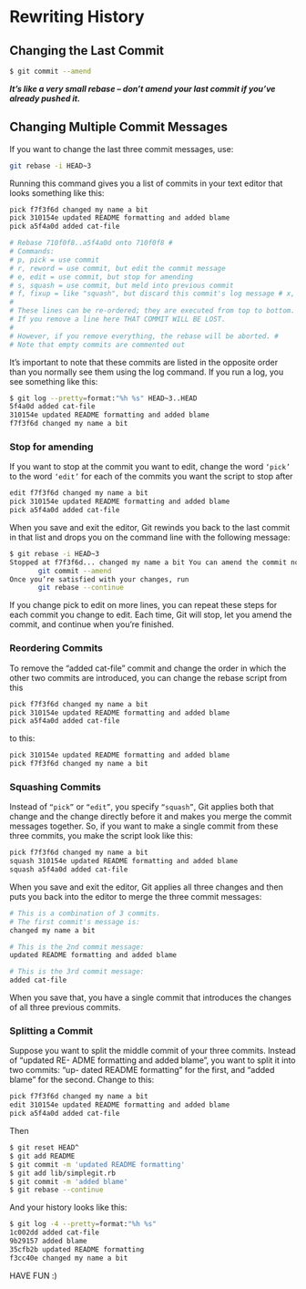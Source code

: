 # Rewriting History

## Changing the Last Commit

```bash
$ git commit --amend
```

**_It’s like a very small rebase – don’t amend your last commit if you’ve already pushed it._**

## Changing Multiple Commit Messages

If you want to change the last three commit messages, use:

```bash
git rebase -i HEAD~3
```

Running this command gives you a list of commits in your text editor that looks something like this:

```bash
pick f7f3f6d changed my name a bit
pick 310154e updated README formatting and added blame
pick a5f4a0d added cat-file

# Rebase 710f0f8..a5f4a0d onto 710f0f8 #
# Commands:
# p, pick = use commit
# r, reword = use commit, but edit the commit message
# e, edit = use commit, but stop for amending
# s, squash = use commit, but meld into previous commit
# f, fixup = like "squash", but discard this commit's log message # x, exec = run command (the rest of the line) using shell
#
# These lines can be re-ordered; they are executed from top to bottom. #
# If you remove a line here THAT COMMIT WILL BE LOST.
#
# However, if you remove everything, the rebase will be aborted. #
# Note that empty commits are commented out
```

It’s important to note that these commits are listed in the opposite order than you normally see them using the log command. If you run a log, you see something like this:

```bash
$ git log --pretty=format:"%h %s" HEAD~3..HEAD 
5f4a0d added cat-file
310154e updated README formatting and added blame 
f7f3f6d changed my name a bit
```

### Stop for amending

If you want to stop at the commit you want to edit, change the word `‘pick’` to the word `‘edit’` for each of the commits you want the script to stop after

```bash
edit f7f3f6d changed my name a bit
pick 310154e updated README formatting and added blame
pick a5f4a0d added cat-file
```

When you save and exit the editor, Git rewinds you back to the last commit in that list and drops you on the command line with the following message:

```bash
$ git rebase -i HEAD~3
Stopped at f7f3f6d... changed my name a bit You can amend the commit now, with
       git commit --amend
Once you’re satisfied with your changes, run
       git rebase --continue
```

If you change pick to edit on more lines, you can repeat these steps for each commit you change to edit. Each time, Git will stop, let you amend the commit, and continue when you’re finished.

### Reordering Commits

To remove the “added cat-file” commit and change the order in which the other two commits are introduced, you can change the rebase script from this

```bash
pick f7f3f6d changed my name a bit
pick 310154e updated README formatting and added blame
pick a5f4a0d added cat-file
```

to this:

```bash
pick 310154e updated README formatting and added blame
pick f7f3f6d changed my name a bit
```

### Squashing Commits

Instead of `“pick”` or `“edit”`, you specify `“squash”`, Git applies both that change and the change directly before it and makes you merge the commit messages together. So, if you want to make a single commit from these three commits, you make the script look like this:

```bash
pick f7f3f6d changed my name a bit
squash 310154e updated README formatting and added blame
squash a5f4a0d added cat-file
```

When you save and exit the editor, Git applies all three changes and then puts you back into the editor to merge the three commit messages:

```bash
# This is a combination of 3 commits.
# The first commit's message is: 
changed my name a bit

# This is the 2nd commit message: 
updated README formatting and added blame 

# This is the 3rd commit message:
added cat-file
```

When you save that, you have a single commit that introduces the changes of all three previous commits.

### Splitting a Commit

Suppose you want to split the middle commit of your three commits. Instead of “updated RE- ADME formatting and added blame”, you want to split it into two commits: “up- dated README formatting” for the first, and “added blame” for the second. Change to this:

```bash
pick f7f3f6d changed my name a bit
edit 310154e updated README formatting and added blame
pick a5f4a0d added cat-file
```

Then

```bash
$ git reset HEAD^
$ git add README
$ git commit -m 'updated README formatting'
$ git add lib/simplegit.rb
$ git commit -m 'added blame'
$ git rebase --continue
```

And your history looks like this:

```bash
$ git log -4 --pretty=format:"%h %s" 
1c002dd added cat-file
9b29157 added blame
35cfb2b updated README formatting
f3cc40e changed my name a bit
```

HAVE FUN :)





